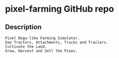 # pixel-farming GitHub repo 
## Description
	Pixel Rogu-like Farming Simulator.
	Use Tractors, Attachments, Trucks and Trailers.
	Cultivate the Land.
	Grow, Harvest and Sell the Pixes.

